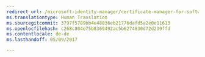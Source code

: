 ```yaml
---
redirect_url: /microsoft-identity-manager/certificate-manager-for-software-certificates
ms.translationtype: Human Translation
ms.sourcegitcommit: 3797f5789bb4e48836eb21776dafd5a2e0e11613
ms.openlocfilehash: c268c804e75b8369492ac5b6274830d72d239ffd
ms.contentlocale: de-de
ms.lasthandoff: 05/09/2017

---
```


